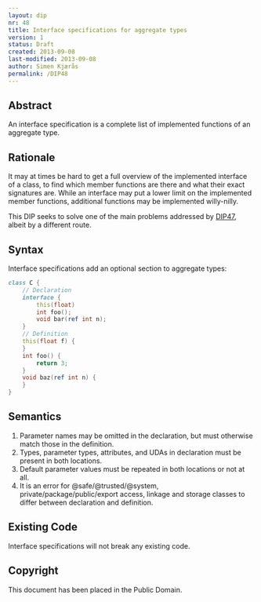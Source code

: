 ```yaml
---
layout: dip
nr: 48
title: Interface specifications for aggregate types
version: 1
status: Draft
created: 2013-09-08
last-modified: 2013-09-08
author: Simen Kjærås
permalink: /DIP48
---
```


Abstract
--------

An interface specification is a complete list of implemented functions
of an aggregate type.

Rationale
---------

It may at times be hard to get a full overview of the implemented
interface of a class, to find which member functions are there and what
their exact signatures are. While an interface may put a lower limit on
the implemented member functions, additional functions may be
implemented willy-nilly.

This DIP seeks to solve one of the main problems addressed by
[DIP47](DIP47 "wikilink"), albeit by a different route.

Syntax
------

Interface specifications add an optional section to aggregate types:

```d
class C {
    // Declaration
    interface {
        this(float)
        int foo();
        void bar(ref int n);
    }
    // Definition
    this(float f) {
    }
    int foo() {
        return 3;
    }
    void baz(ref int n) {
    }
}
```

Semantics
---------

1.  Parameter names may be omitted in the declaration, but must
    otherwise match those in the definition.
2.  Types, parameter types, attributes, and UDAs in declaration must be
    present in both locations.
3.  Default parameter values must be repeated in both locations or not
    at all.
4.  It is an error for @safe/@trusted/@system,
    private/package/public/export access, linkage and storage classes to
    differ between declaration and definition.

Existing Code
-------------

Interface specifications will not break any existing code.

Copyright
---------

This document has been placed in the Public Domain.
